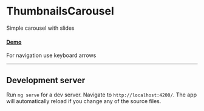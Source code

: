 # ThumbnailsCarousel

 Simple carousel with slides
 
 #### [Demo](https://thumbnails-carousel.web.app) 
 For navigation use keyboard arrows
 
 __________

## Development server

Run `ng serve` for a dev server. Navigate to `http://localhost:4200/`. The app will automatically reload if you change any of the source files.
